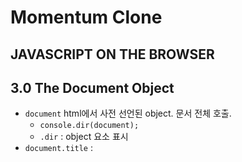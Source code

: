 # Momentum Clone

## JAVASCRIPT ON THE BROWSER

## 3.0 The Document Object

- `document` html에서 사전 선언된 object. 문서 전체 호출.
  - `console.dir(document);`
  - `.dir` : object 요소 표시
- `document.title` : <title> 호출.
  - ex) `document.title = '새로운 제목'` 문서 제목 바꾸기.

## 3.1 HTML in Javascript

- getElementById()
  `document.getElementById("title");`
  
  ```javascript
  const title = document.getElementById("title");
  title.innerText = "changed"
  ```

## 3.2 Searching For Elements

- getElementsByClassName()
  `document.getElementsByClassName('hellos');`
  
  - array 형태로 return

- getElementsByTagName()
  `document.getElementsByTagName('hellos')`
  
  - array 형태로 return

- ### querySelector()
  
  ```javascript
  const title = document.querySelector('.hello h1');
  const title = document.querySelector('#id');
  # css selector를 쓸 수 있다!
  ```
  
  - 가장 중요!
  
  - 첫번째 대상만 return
  
  - `querySelectorAll()` : 해당하는 모든 요소 array 리턴
  
  - 예제1. style 편집
    
    ```javascript
    const title = document.querySelector('div.hello:first-child h1');
    console.dir(title);
    title.style.color = 'blue'; // style 편집 가능!
    ```
    
    - 다만, style은 css에서 편집 하는 것을 권함.

## 3.3~3.4 Events

- 예제. click event 만들기
  
  ```javascript
  function handleTitleClick(){
    console.log("title clicked!");
  }
  
  title.addEventListener("click", handleTitleClick);
  ```
  
  - `title.addEventListener("이벤트", 실행할 함수 이름)`

- 팁.
  
  - event 검색 법 1 : 구글링
    
    1. 찾고자 하는 태그, element, mdn 으로 구글링.
    2. web APIs 라고 되어있는 것 찾기.
    3. Event handlers 참고.
  
  - event 검색 법 2 : console
    
    1. `console.dir(검색 대상 element)`
    2. `on~` 으로 시작하는 항목들이 event.

- 예제. event 만들기
  
  ```javascript
  const title = document.querySelector('div.hello h1');
  
  function handleMouseEnter(){
    title.innerText = "mouse is here!";
  }
  
  function handleMouseLeave(){
    title.innerText = "mouse is gone!"
  }
  
  title.addEventListener("mouseenter", handleMouseEnter);
  title.addEventListener("mouseleave", handleMouseLeave);
  ```

## 3.5 More Events

- 다른 표기법
  
  ```
  title.addEventListener("click", handleTitleClick);
  title.onclick = handleTitleClick;
  // 동일하게 작동한다.
  ```

- `.addEventListener()` 는 `.removeEventListener()` 가 가능해서 더 추천.

- Window Event
  
  ```javascript
  function handleWindowResize(){
    document.body.style.backgroundColor = 'tomato';
  }
  
  function handleWindowCopy(){
    alert('copier!')
  }
  window.addEventListener('resize', handleWindowResize);
  window.addEventListener('copy', handleWindowCopy);
  ```

## 3.6~3.8 CSS in Javascript

- 예제1. if/else 와 함께 event 사용해보기
  
  ```javascript
  function handleTitleClick(){
    const currentColor = h1.style.color;
    let newColor;
    if (currentColor === 'ivory'){
      newColor = 'tomato';
    } else {
      newColor = 'ivory';
    }
    h1.style.color = newColor;
  }
  h1.addEventListener("click", handleTitleClick);
  ```

- 그러나 *css style* 을 *javascript* 내부에서 편집하는 것은 좋지 못하다.

- 예제2. css 와 함께 쓰는 법
  
  - css code
    
    ```css
    h1 {
    color: blue;
    transition: color .5s ease-in-out;
    }
    
    .clicked {
        color: tomato;
    }
    ```
  
  - javascript
    
    ```javascript
    function handleTitleClick(){
    const clickedClass = 'clicked';
      if (h1.className === clickedClass){
        h1.className = '';
      } else {
        h1.className = clickedClass;
      }
    }
    
    h1.addEventListener("click", handleTitleClick);
    ```
  
  - 그러나, 위처럼 class를 직접 변경하는 방식은 기존 class가 소실되는 문제가 생길 수 있다.
  
  - 그래서 .classList를 사용한다.
  
  - 예제3. classList
    
    ```javascript
    function handleTitleClick(){
      const clickedClass = 'clicked';
      if (h1.classList.contains(clickedClass)){ // class 확인
        h1.classList.remove(clickedClass); // class 삭제
      } else {
        h1.classList.add(clickedClass); // class 추가
      }
    }
    // 이 방법은 argument가 아닌 class를 변경하지 않는다.
    h1.addEventListener("click", handleTitleClick);
    ```
    
    - toggle
      
      ```javascript
      // 위의 코드를 toggle 한줄로 축약할 수 있다.
      function handleTitleClick(){
        const clickedClass = 'clicked';
        h1.classList.toggle(clickedClass);
      }
      
      h1.addEventListener("click", handleTitleClick);
      ```
